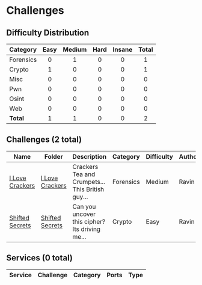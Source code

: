 # Challenges

## Difficulty Distribution
| Category | Easy | Medium | Hard | Insane | Total |
|----------|:----:|:------:|:----:|:------:|:-----:|
| Forensics | 0 | 1 | 0 | 0 | 1 |
| Crypto | 1 | 0 | 0 | 0 | 1 |
| Misc | 0 | 0 | 0 | 0 | 0 |
| Pwn | 0 | 0 | 0 | 0 | 0 |
| Osint | 0 | 0 | 0 | 0 | 0 |
| Web | 0 | 0 | 0 | 0 | 0 |
| **Total** |1 | 1 | 0 | 0 | 2 |


## Challenges (2 total)
| Name | Folder | Description | Category | Difficulty | Author |
|------|--------|-------------|----------|------------|--------|
| [I Love Crackers](<./forensics/I Love Crackers>) | [I Love Crackers](<./forensics/I Love Crackers>) | Crackers Tea and Crumpets... This British guy... | Forensics | Medium | Ravin |
| [Shifted Secrets](<./crypto/Shifted Secrets>) | [Shifted Secrets](<./crypto/Shifted Secrets>) | Can you uncover this cipher? Its driving me... | Crypto | Easy | Ravin |

## Services (0 total)
| Service | Challenge | Category | Ports | Type |
|---------|-----------|----------|-------|------|

